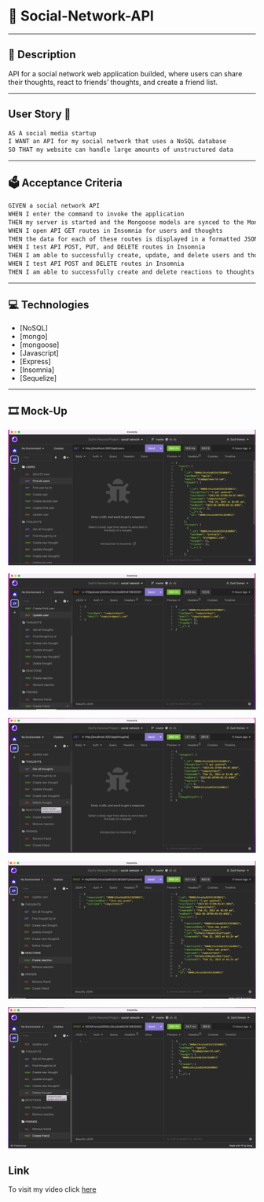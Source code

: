 # 🚧 Social-Network-API

---

## 📖 Description

API for a social network web application builded, where users can share their thoughts, react to friends’ thoughts, and create a friend list.



---
## User Story 🧶
```md
AS A social media startup
I WANT an API for my social network that uses a NoSQL database
SO THAT my website can handle large amounts of unstructured data
```


---
##  🗳️ Acceptance Criteria

```md
GIVEN a social network API
WHEN I enter the command to invoke the application
THEN my server is started and the Mongoose models are synced to the MongoDB database
WHEN I open API GET routes in Insomnia for users and thoughts
THEN the data for each of these routes is displayed in a formatted JSON
WHEN I test API POST, PUT, and DELETE routes in Insomnia
THEN I am able to successfully create, update, and delete users and thoughts in my database
WHEN I test API POST and DELETE routes in Insomnia
THEN I am able to successfully create and delete reactions to thoughts and add and remove friends to a user’s friend list
```


---
##  💻 Technologies

* [NoSQL]
* [mongo]
* [mongoose]
* [Javascript]
* [Express]
* [Insomnia]
* [Sequelize]



---
##  🎞️ Mock-Up


![Demo tested in Insomnia.](assets/ScreenShot1.png)

![Demo tested in Insomnia.](assets/ScreenShot2.png)

![Demo tested in Insomnia.](assets/ScreenShot3.png)

![Demo tested in Insomnia.](assets/ScreenShot4.png)

![Demo tested in Insomnia.](assets/ScreenShot5.png)



## Link
To visit my video click [here](https://youtu.be/M_1bdVwwUIg/#)